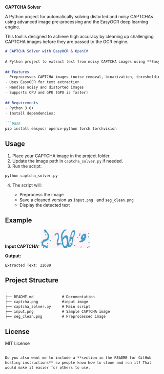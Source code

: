 **CAPTCHA Solver**


A Python project for automatically solving distorted and noisy CAPTCHAs using advanced image pre-processing and the EasyOCR deep learning engine.

This tool is designed to achieve high accuracy by cleaning up challenging CAPTCHA images before they are passed to the OCR engine.
````markdown
# CAPTCHA Solver with EasyOCR & OpenCV

A Python project to extract text from noisy CAPTCHA images using **EasyOCR** and **OpenCV**.

## Features
- Preprocesses CAPTCHA images (noise removal, binarization, thresholding)
- Uses EasyOCR for text extraction
- Handles noisy and distorted images
- Supports CPU and GPU (GPU is faster)

## Requirements
- Python 3.8+
- Install dependencies:

```bash
pip install easyocr opencv-python torch torchvision
````

## Usage

1. Place your CAPTCHA image in the project folder.
2. Update the image path in `captcha_solver.py` if needed.
3. Run the script:

```bash
python captcha_solver.py
```

4. The script will:

   * Preprocess the image
   * Save a cleaned version as `input.png ` and `seg_clean.png`
   * Display the detected text

## Example

**Input CAPTCHA:**
![Example CAPTCHA](captcha.png)

**Output:**

```
Extracted Text: 22689
```

## Project Structure

```
.
├── README.md             # Documentation
├── captcha.png           #input image
├── captcha_solver.py     # Main script
├── input.png             # Sample CAPTCHA image
├── seg_clean.png         # Preprocessed image

```

## License

MIT License

```

Do you also want me to include a **section in the README for GitHub hosting instructions** so people know how to clone and run it? That would make it easier for others to use.
```

